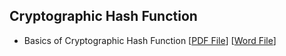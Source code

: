 ## Cryptographic Hash Function
- Basics of Cryptographic Hash Function [[PDF File](https://github.com/MdSiamAnsary/Cyber-Security-Concepts/blob/main/Topic%20Materials/Cryptographic%20Hash%20Function/Basics%20of%20Cryptographic%20Hash%20Function.pdf)] [[Word File](https://github.com/MdSiamAnsary/Cyber-Security-Concepts/blob/main/Topic%20Materials/Cryptographic%20Hash%20Function/Basics%20of%20Cryptographic%20Hash%20Function.docx)]

